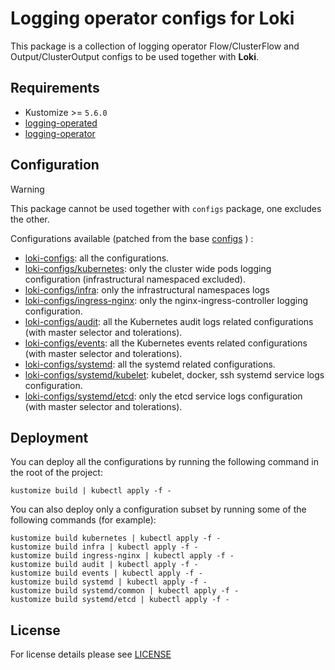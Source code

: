 # Logging operator configs for Loki

This package is a collection of logging operator Flow/ClusterFlow and Output/ClusterOutput configs to be used together with **Loki**.

## Requirements

- Kustomize >= `5.6.0`
- [logging-operated](../logging-operated)
- [logging-operator](../logging-operator)

## Configuration

> [!WARNING]
> This package cannot be used together with `configs` package, one excludes the other.

Configurations available (patched from the base [configs](../configs) ) :

- [loki-configs](loki-configs): all the configurations.
- [loki-configs/kubernetes](loki-configs/kubernetes): only the cluster wide pods logging configuration (infrastructural namespaced excluded).
- [loki-configs/infra](loki-configs/infra): only the infrastructural namespaces logs
- [loki-configs/ingress-nginx](loki-configs/ingress-nginx): only the nginx-ingress-controller logging configuration.
- [loki-configs/audit](loki-configs/audit): all the Kubernetes audit logs related configurations (with master selector and tolerations).
- [loki-configs/events](loki-configs/events): all the Kubernetes events related configurations (with master selector and tolerations).
- [loki-configs/systemd](loki-configs/systemd): all the systemd related configurations.
- [loki-configs/systemd/kubelet](loki-configs/systemd/common): kubelet, docker, ssh systemd service logs configuration.
- [loki-configs/systemd/etcd](loki-configs/systemd/etcd): only the etcd service logs configuration (with master selector and tolerations).

## Deployment

You can deploy all the configurations by running the following command in the root of the project:

```shell
kustomize build | kubectl apply -f -
```

You can also deploy only a configuration subset by running some of the following commands (for example):

```shell
kustomize build kubernetes | kubectl apply -f -
kustomize build infra | kubectl apply -f -
kustomize build ingress-nginx | kubectl apply -f -
kustomize build audit | kubectl apply -f -
kustomize build events | kubectl apply -f -
kustomize build systemd | kubectl apply -f -
kustomize build systemd/common | kubectl apply -f -
kustomize build systemd/etcd | kubectl apply -f -
```

## License

For license details please see [LICENSE](../../LICENSE)
